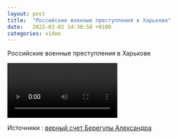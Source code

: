 ```yaml
---
layout: post
title:  "Российские военные преступления в Харькове"
date:   2022-03-02 14:30:58 +0100
categories: video
---
```


Российские военные преступления в Харькове


<video controls width="250">
    <source src="./assets/videos/Putin-crime-in-Kharkiv.webm"
            type="video/webm">
    <source src="./assets/videos/Putin-crime-in-Kharkiv.mp4"
            type="video/mp4">
    Sorry, your browser doesn't support embedded videos.
</video>

<!--<iframe width="560" height="315" src="https://www.youtube.com/embed/YYJCODB0cLM" title="YouTube video player" frameborder="0" allow="accelerometer; autoplay; clipboard-write; encrypted-media; gyroscope; picture-in-picture" allowfullscreen></iframe>-->

Источники : <a href="https://twitter.com/nftsplanet/status/1499023547402002432">верный счет Берегулы Александра</a>
